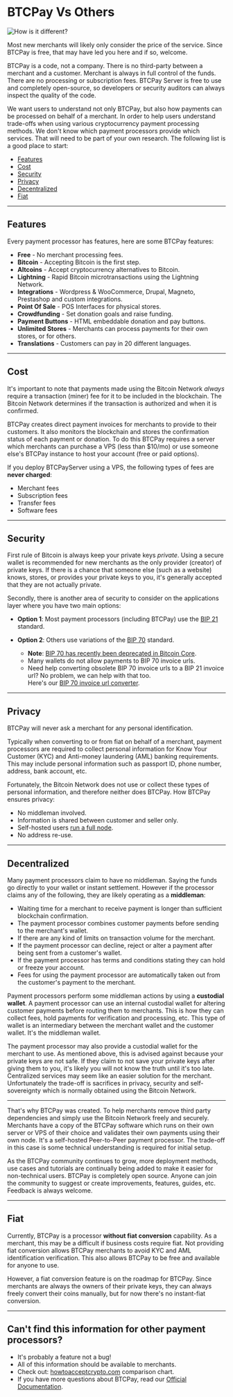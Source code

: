 # BTCPay Vs Others

![How is it different?](img/BTCPay-How-Is-It-Different.png)

Most new merchants will likely only consider the price of the service. Since BTCPay is free, that may have led you here and if so, welcome.

BTCPay is a code, not a company. There is no third-party between a merchant and a customer. Merchant is always in full control of the funds. There are no processing or subscription fees. BTCPay Server is free to use and completely open-source, so developers or security auditors can always inspect the quality of the code.

We want users to understand not only BTCPay, but also how payments can be processed on behalf of a merchant. In order to help users understand trade-offs when using various cryptocurrency payment processing methods. We don't know which payment processors provide which services. That will need to be part of your own research. The following list is a good place to start:

* [Features](#Features)
* [Cost](#Cost)
* [Security](#Security)
* [Privacy](#Privacy)
* [Decentralized](#Decentralized)
* [Fiat](#Fiat)

----

## Features

Every payment processor has features, here are some BTCPay features:

* **Free** - No merchant processing fees.
* **Bitcoin** - Accepting Bitcoin is the first step.
* **Altcoins** - Accept cryptocurrency alternatives to Bitcoin.
* **Lightning** - Rapid Bitcoin microtransactions using the Lightning Network.
* **Integrations** - Wordpress & WooCommerce, Drupal, Magneto, Prestashop and custom integrations.
* **Point Of Sale** - POS Interfaces for physical stores.
* **Crowdfunding** - Set donation goals and raise funding. 
* **Payment Buttons** - HTML embeddable donation and pay buttons.
* **Unlimited Stores** - Merchants can process payments for their own stores, or for others.
* **Translations** - Customers can pay in 20 different languages.

----

## Cost

It's important to note that payments made using the Bitcoin Network *always* require a transaction (miner) fee for it to be included in the blockchain. The Bitcoin Network determines if the transaction is authorized and when it is confirmed.

BTCPay creates direct payment invoices for merchants to provide to their customers. It also monitors the blockchain and stores the confirmation status of each payment or donation. To do this BTCPay requires a server which merchants can purchase a VPS (less than $10/mo) or use someone else's BTCPay instance to host your account (free or paid options).

If you deploy BTCPayServer using a VPS, the following types of fees are **never charged**:

* Merchant fees
* Subscription fees
* Transfer fees
* Software fees

----

## Security

First rule of Bitcoin is always keep your private keys *private*. Using a secure wallet is recommended for new merchants as the only provider (creator) of private keys. If there is a chance that someone else (such as a website) knows, stores, or provides your private keys to you, it's generally accepted that they are not actually private.

Secondly, there is another area of security to consider on the applications layer where you have two main options:

* **Option 1**: Most payment processors (including BTCPay) use the [BIP 21][1] standard.
* **Option 2**: Others use variations of the [BIP 70][2] standard.

     * **Note**: [BIP 70 has recently been deprecated in Bitcoin Core][3].
     * Many wallets do not allow payments to BIP 70 invoice urls.
     * Need help converting obsolete BIP 70 invoice urls to a BIP 21 invoice url? No problem, we can help with that too. <br>Here's our [BIP 70 invoice url converter][4].

----

## Privacy

BTCPay will never ask a merchant for any personal identification.

Typically when converting to or from fiat on behalf of a merchant, payment processors are required to collect personal information for Know Your Customer (KYC) and Anti-money laundering (AML) banking requirements. This may include personal information such as passport ID, phone number, address, bank account, etc.

Fortunately, the Bitcoin Network does not use or collect these types of personal information, and therefore neither does BTCPay. How BTCPay ensures privacy:

* No middleman involved.
* Information is shared between customer and seller only.
* Self-hosted users [run a full node][5].
* No address re-use.

----

## Decentralized

Many payment processors claim to have no middleman. Saying the funds go directly to your wallet or instant settlement. However if the processor claims any of the following, they are likely operating as a **middleman**:

* Waiting time for a merchant to receive payment is longer than sufficient blockchain confirmation.
* The payment processor combines customer payments before sending to the merchant's wallet.
* If there are any kind of limits on transaction volume for the merchant.
* If the payment processor can decline, reject or alter a payment after being sent from a customer's wallet.
* If the payment processor has terms and conditions stating they can hold or freeze your account.
* Fees for using the payment processor are automatically taken out from the customer's payment to the merchant.

Payment processors perform some middleman actions by using a **custodial wallet**. A payment processor can use an internal custodial wallet for altering customer payments before routing them to merchants. This is how they can collect fees, hold payments for verification and processing, etc. This type of wallet is an intermediary between the merchant wallet and the customer wallet. It's the middleman wallet.

The payment processor may also provide a custodial wallet for the merchant to use. As mentioned above, this is advised against because your private keys are not safe. If they claim to not save your private keys after giving them to you, it's likely you will not know the truth until it's too late. Centralized services may seem like an easier solution for the merchant. Unfortunately the trade-off is sacrifices in privacy, security and self-sovereignty which is normally obtained using the Bitcoin Network.

----

That's why BTCPay was created. To help merchants remove third party dependencies and simply use the Bitcoin Network freely and securely. Merchants have a copy of the BTCPay software which runs on their own server or VPS of their choice and validates their own payments using their own node. It's a self-hosted Peer-to-Peer payment processor. The trade-off in this case is some technical understanding is required for initial setup.

As the BTCPay community continues to grow, more deployment methods, use cases and tutorials are continually being added to make it easier for non-technical users. BTCPay is completely open source. Anyone can join the community to suggest or create improvements, features, guides, etc. Feedback is always welcome.

----

## Fiat

Currently, BTCPay is a processor **without fiat conversion** capability. As a merchant, this may be a difficult if business costs require fiat. Not providing fiat conversion allows BTCPay merchants to avoid KYC and AML identification verification. This also allows BTCPay to be free and available for anyone to use.

However, a fiat conversion feature is on the roadmap for BTCPay. Since merchants are always the owners of their private keys, they can always freely convert their coins manually, but for now there's no instant-fiat conversion.

----

## Can't find this information for other payment processors?

* It's probably a feature not a bug!
* All of this information should be available to merchants.
* Check out: [howtoacceptcrypto.com][6] comparison chart.
* If you have more questions about BTCPay, read our [Official Documentation][7].

[1]: https://github.com/bitcoin/bips/blob/master/bip-0021.mediawiki
[2]: https://github.com/bitcoin/bips/blob/master/bip-0070.mediawiki
[3]: https://github.com/bitcoin/bitcoin/pull/14451
[4]: https://mainnet.demo.btcpayserver.org/translate
[5]: https://en.bitcoin.it/wiki/Why_Your_Business_Should_Use_a_Full_Node_to_Accept_Bitcoin
[6]: https://howtoacceptcrypto.com/chart/
[7]: https://docs.btcpayserver.org/
